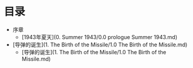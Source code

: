 # 目录

* 序章
    * [1943年夏天](0. Summer 1943/0.0 prologue Summer 1943.md)
* [导弹的诞生](1. The Birth of the Missile/1.0 The Birth of the Missile.md)
    * [导弹的诞生](1. The Birth of the Missile/1.0 The Birth of the Missile.md)